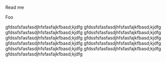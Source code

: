 Read me

Foo

gfdssfsfasfasdjhfsfasfajkfbasd;kjdfg
gfdssfsfasfasdjhfsfasfajkfbasd;kjdfg
gfdssfsfasfasdjhfsfasfajkfbasd;kjdfg
gfdssfsfasfasdjhfsfasfajkfbasd;kjdfg
gfdssfsfasfasdjhfsfasfajkfbasd;kjdfg
gfdssfsfasfasdjhfsfasfajkfbasd;kjdfg
gfdssfsfasfasdjhfsfasfajkfbasd;kjdfg
gfdssfsfasfasdjhfsfasfajkfbasd;kjdfg
gfdssfsfasfasdjhfsfasfajkfbasd;kjdfg
gfdssfsfasfasdjhfsfasfajkfbasd;kjdfg
gfdssfsfasfasdjhfsfasfajkfbasd;kjdfg
